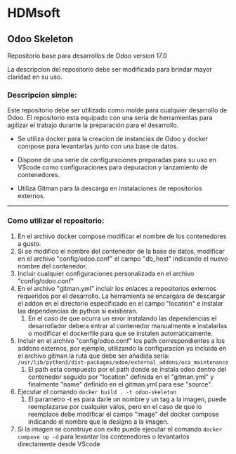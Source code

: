 # HDMsoft
## Odoo Skeleton
Repositorio base para desarrollos de Odoo version 17.0

La descripcion del repositorio debe ser modificada para brindar mayor claridad en su uso.

### Descripcion simple:
  Este repositorio debe ser utilizado como molde para cualquier desarrollo de Odoo. El repositorio esta equipado con una seria de herramientas para agilizar el trabajo durante la preparación para el desarrollo.

  - Se utiliza docker para la creacion de instancias de Odoo y docker compose para levantarlas junto con una base de datos.

  - Dispone de una serie de configuraciones preparadas para su uso en VScode como configuraciones para depuracion y lanzamiento de contenedores.

  - Utiliza Gitman para la descarga en instalaciones de repositorios externos.

---

### Como utilizar el repositorio:
 1. En el archivo docker compose modificar el nombre de los contenedores a gusto.
 2. Si se modifico el nombre del contenedor de la base de datos, modificar en el archivo "config/odoo.conf" el campo "db_host" indicando el nuevo nombre del contenedor.
 3. Incluir cualquier configuraciones personalizada en el archivo "config/odoo.conf"
 4. En el archivo "gitman.yml" incluir los enlaces a repositorios externos requeridos por el desarrollo. La herramienta se encargara de descargar el addon en el directorio especificado en el campo "location" e instalar las dependencias de python si existieran.
    1. En el caso de que ocurra un error instalando las dependencias el desarrollador debera entrar al contenedor manualmente e instalarlas o modificar el dockerfile para que se instalen automaticamente.
 5. Incluir en el archivo "config/odoo.conf" los path correspondientes a los addons externos, por ejemplo, utilizando la configuracion ya incluida en el archivo gitman la ruta que debe ser añadida seria: `/usr/lib/python3/dist-packages/odoo/external_addons/oca_maintenance`
    1. El path esta compuesto por el path donde se instala odoo dentro del contenedor seguido por "location" definida en el "gitman.yml" y finalmente "name" definido en el gitman.yml para ese "source".
 6. Ejecutar el comando `docker build . -t odoo-skeleton`
    1. El parametro -t es para darle un nombre y un tag a la imagen, puede reemplazarse por cualquier valos, pero en el caso de que lo reemplace debe modificar el campo "image" del docker compose indicando el nombre que le designo a la imagen.
 7. Si la imagen se construye con exito puede ejecutar el comando `docker compose up -d` para levantar los contenedores o levantarlos directamente desde VScode
